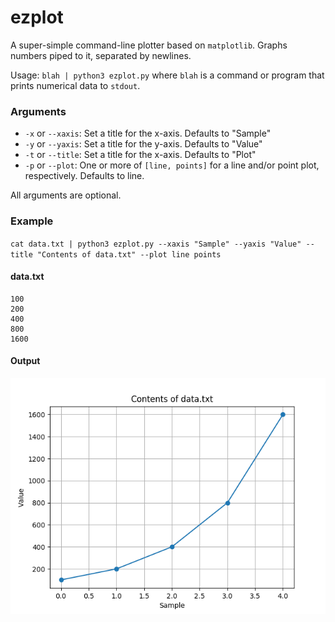 # ezplot
A super-simple command-line plotter based on `matplotlib`. Graphs numbers piped to it, separated by newlines.

Usage: `blah | python3 ezplot.py` where `blah` is a command or program that prints numerical data to `stdout`.

### Arguments

* `-x` or `--xaxis`: Set a title for the x-axis. Defaults to "Sample"
* `-y` or `--yaxis`: Set a title for the y-axis. Defaults to "Value"
* `-t` or `--title`: Set a title for the x-axis. Defaults to "Plot"
* `-p` or `--plot`: One or more of `[line, points]` for a line and/or point plot, respectively. Defaults to line.

All arguments are optional.

### Example

`cat data.txt | python3 ezplot.py --xaxis "Sample" --yaxis "Value" --title "Contents of data.txt" --plot line points`

#### data.txt

```
100
200
400
800
1600
```

#### Output

![](https://github.com/SomeInterestingUserName/ezplot/raw/master/doc/Figure_example.png "An example plot")
